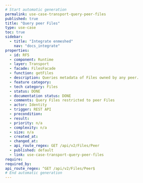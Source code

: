 ```yaml
---
# Start automatic generation
permalink: use-case-transport-query-peer-files
published: true
title: "Query peer Files"
type: use-case
toc: true
sidebar:
  - title: "Integrate enmeshed"
    nav: "docs_integrate"
properties:
  - id: RF5
  - component: Runtime
  - layer: Transport
  - facade: FilesFacade
  - function: getFiles
  - description: Queries metadata of Files owned by any peer.
  - feature category:
  - tech category: Files
  - status: DONE
  - documentation status: DONE
  - comments: Query Files restricted to peer Files
  - actor: Identity
  - trigger: REST API
  - precondition:
  - result:
  - priority: n/a
  - complexity: n/a
  - size: n/a
  - created_at:
  - changed_at:
  - api_route_regex: GET /api/v2/Files/Peer
  - published: default
  - link: use-case-transport-query-peer-files
require:
required_by:
api_route_regex: ^GET /api/v2/Files/Peer$
# End automatic generation
---
```

